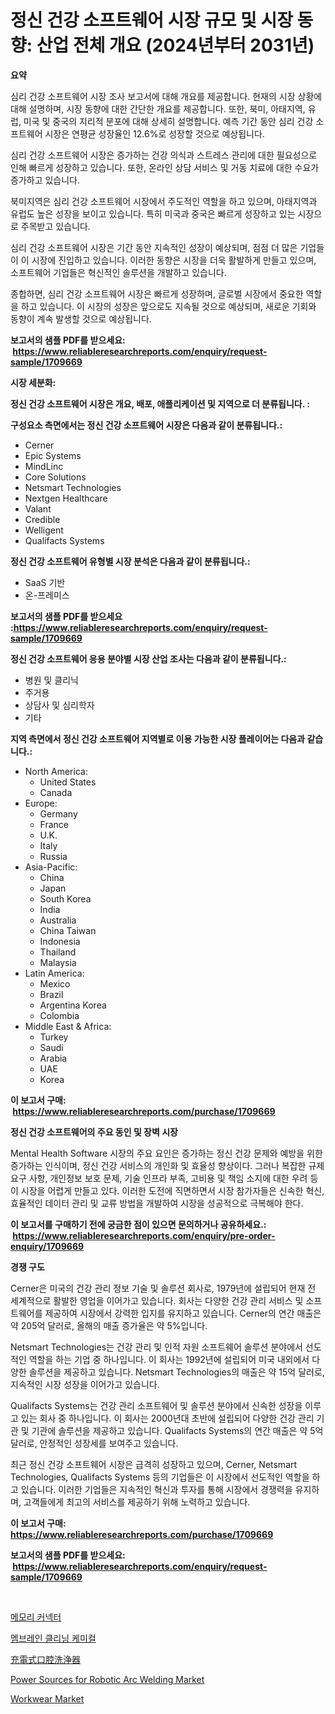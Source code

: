 <p><h1>정신 건강 소프트웨어 시장 규모 및 시장 동향: 산업 전체 개요 (2024년부터 2031년)</h1></p><p><strong>요약</strong></p>
<p><p>심리 건강 소프트웨어 시장 조사 보고서에 대해 개요를 제공합니다. 현재의 시장 상황에 대해 설명하며, 시장 동향에 대한 간단한 개요를 제공합니다. 또한, 북미, 아태지역, 유럽, 미국 및 중국의 지리적 분포에 대해 상세히 설명합니다. 예측 기간 동안 심리 건강 소프트웨어 시장은 연평균 성장율인 12.6%로 성장할 것으로 예상됩니다.</p><p>심리 건강 소프트웨어 시장은 증가하는 건강 의식과 스트레스 관리에 대한 필요성으로 인해 빠르게 성장하고 있습니다. 또한, 온라인 상담 서비스 및 거동 치료에 대한 수요가 증가하고 있습니다.</p><p>북미지역은 심리 건강 소프트웨어 시장에서 주도적인 역할을 하고 있으며, 아태지역과 유럽도 높은 성장을 보이고 있습니다. 특히 미국과 중국은 빠르게 성장하고 있는 시장으로 주목받고 있습니다.</p><p>심리 건강 소프트웨어 시장은 기간 동안 지속적인 성장이 예상되며, 점점 더 많은 기업들이 이 시장에 진입하고 있습니다. 이러한 동향은 시장을 더욱 활발하게 만들고 있으며, 소프트웨어 기업들은 혁신적인 솔루션을 개발하고 있습니다.</p><p>종합하면, 심리 건강 소프트웨어 시장은 빠르게 성장하며, 글로벌 시장에서 중요한 역할을 하고 있습니다. 이 시장의 성장은 앞으로도 지속될 것으로 예상되며, 새로운 기회와 동향이 계속 발생할 것으로 예상됩니다.</p></p>
<p><strong>보고서의 샘플 PDF를 받으세요: &nbsp;<a href="https://www.reliableresearchreports.com/enquiry/request-sample/1709669">https://www.reliableresearchreports.com/enquiry/request-sample/1709669</a></strong></p>
<p><strong>시장 세분화:</strong></p>
<p><strong> 정신 건강 소프트웨어 시장은 개요, 배포, 애플리케이션 및 지역으로 더 분류됩니다. :</strong></p>
<p><strong>구성요소 측면에서는 정신 건강 소프트웨어 시장은 다음과 같이 분류됩니다.:</strong></p>
<p><ul><li>Cerner</li><li>Epic Systems</li><li>MindLinc</li><li>Core Solutions</li><li>Netsmart Technologies</li><li>Nextgen Healthcare</li><li>Valant</li><li>Credible</li><li>Welligent</li><li>Qualifacts Systems</li></ul></p>
<p><strong> 정신 건강 소프트웨어 유형별 시장 분석은 다음과 같이 분류됩니다.:</strong></p>
<p><ul><li>SaaS 기반</li><li>온-프레미스</li></ul></p>
<p><strong>보고서의 샘플 PDF를 받으세요 :<a href="https://www.reliableresearchreports.com/enquiry/request-sample/1709669">https://www.reliableresearchreports.com/enquiry/request-sample/1709669</a></strong></p>
<p><strong> 정신 건강 소프트웨어 응용 분야별 시장 산업 조사는 다음과 같이 분류됩니다.:</strong></p>
<p><ul><li>병원 및 클리닉</li><li>주거용</li><li>상담사 및 심리학자</li><li>기타</li></ul></p>
<p><strong>지역 측면에서 정신 건강 소프트웨어 지역별로 이용 가능한 시장 플레이어는 다음과 같습니다.:</strong></p>
<p><ul>
    <li>
        North America:
        <ul>
            <li>United States</li>
            <li>Canada</li>
        </ul>
    </li>
    <li>
        Europe:
        <ul>
            <li>Germany</li>
            <li>France</li>
            <li>U.K.</li>
            <li>Italy</li>
            <li>Russia</li>
        </ul>
    </li>
    <li>
        Asia-Pacific:
        <ul>
            <li>China</li>
            <li>Japan</li>
            <li>South Korea</li>
            <li>India</li>
            <li>Australia</li>
            <li>China Taiwan</li>
            <li>Indonesia</li>
            <li>Thailand</li>
            <li>Malaysia</li>
        </ul>
    </li>
    <li>
        Latin America:
        <ul>
            <li>Mexico</li>
            <li>Brazil</li>
            <li>Argentina Korea</li>
            <li>Colombia</li>
        </ul>
    </li>
    <li>
        Middle East & Africa:
        <ul>
            <li>Turkey</li>
            <li>Saudi</li>
            <li>Arabia</li>
            <li>UAE</li>
            <li>Korea</li>
        </ul>
    </li>
    </ul></p>
<p><strong>이 보고서 구매: &nbsp;<a href="https://www.reliableresearchreports.com/purchase/1709669">https://www.reliableresearchreports.com/purchase/1709669</a></strong></p>
<p><strong>정신 건강 소프트웨어의 주요 동인 및 장벽 시장</strong></p>
<p><p>Mental Health Software 시장의 주요 요인은 증가하는 정신 건강 문제와 예방을 위한 증가하는 인식이며, 정신 건강 서비스의 개인화 및 효율성 향상이다. 그러나 복잡한 규제 요구 사항, 개인정보 보호 문제, 기술 인프라 부족, 고비용 및 책임 소지에 대한 우려 등이 시장을 어렵게 만들고 있다. 이러한 도전에 직면하면서 시장 참가자들은 신속한 혁신, 효율적인 데이터 관리 및 교류 방법을 개발하여 시장을 성공적으로 극복해야 한다.</p></p>
<p><strong>이 보고서를 구매하기 전에 궁금한 점이 있으면 문의하거나 공유하세요.: &nbsp;<a href="https://www.reliableresearchreports.com/enquiry/pre-order-enquiry/1709669">https://www.reliableresearchreports.com/enquiry/pre-order-enquiry/1709669</a></strong></p>
<p><strong>경쟁 구도</strong></p>
<p><p>Cerner은 미국의 건강 관리 정보 기술 및 솔루션 회사로, 1979년에 설립되어 현재 전 세계적으로 활발한 영업을 이어가고 있습니다. 회사는 다양한 건강 관리 서비스 및 소프트웨어를 제공하여 시장에서 강력한 입지를 유지하고 있습니다. Cerner의 연간 매출은 약 205억 달러로, 올해의 매출 증가율은 약 5%입니다.</p><p>Netsmart Technologies는 건강 관리 및 인적 자원 소프트웨어 솔루션 분야에서 선도적인 역할을 하는 기업 중 하나입니다. 이 회사는 1992년에 설립되어 미국 내외에서 다양한 솔루션을 제공하고 있습니다. Netsmart Technologies의 매출은 약 15억 달러로, 지속적인 시장 성장을 이어가고 있습니다.</p><p>Qualifacts Systems는 건강 관리 소프트웨어 및 솔루션 분야에서 신속한 성장을 이루고 있는 회사 중 하나입니다. 이 회사는 2000년대 초반에 설립되어 다양한 건강 관리 기관 및 기관에 솔루션을 제공하고 있습니다. Qualifacts Systems의 연간 매출은 약 5억 달러로, 안정적인 성장세를 보여주고 있습니다.</p><p>최근 정신 건강 소프트웨어 시장은 급격히 성장하고 있으며, Cerner, Netsmart Technologies, Qualifacts Systems 등의 기업들은 이 시장에서 선도적인 역할을 하고 있습니다. 이러한 기업들은 지속적인 혁신과 투자를 통해 시장에서 경쟁력을 유지하며, 고객들에게 최고의 서비스를 제공하기 위해 노력하고 있습니다.</p></p>
<p><strong>이 보고서 구매: &nbsp; <a href="https://www.reliableresearchreports.com/purchase/1709669">https://www.reliableresearchreports.com/purchase/1709669</a></strong></p>
<p><strong>보고서의 샘플 PDF를 받으세요: &nbsp;<a href="https://www.reliableresearchreports.com/enquiry/request-sample/1709669">https://www.reliableresearchreports.com/enquiry/request-sample/1709669</a></strong><strong></strong></p>
<p>&nbsp;</p>
<p><p><a href="https://github.com/vskv4779xr1/Market-Research-Report-List-1/blob/main/4720582185709.md">메모리 커넥터</a></p><p><a href="https://github.com/xvz497517413/Market-Research-Report-List-1/blob/main/4178336185708.md">멤브레인 클리닝 케미컬</a></p><p><a href="https://medium.com/@kaywitting1/%E5%85%85%E9%9B%BB%E5%BC%8F%E5%8F%A3%E8%85%94%E7%81%8C%E6%B4%97%E5%99%A8%E3%81%AE%E5%B8%82%E5%A0%B4%E8%A6%8F%E6%A8%A1-cagr-%E3%83%88%E3%83%AC%E3%83%B3%E3%83%89-2024-2030-ea833d2e9c48">充電式口腔洗浄器</a></p><p><a href="https://pretty-mail-caf.notion.site/Power-Sources-for-Robotic-Arc-Welding-Market-Size-Share-Trends-Analysis-Report-By-Material-By-Ty-9dd67d543d21426f9133c5a93b23cade">Power Sources for Robotic Arc Welding Market</a></p><p><a href="https://view.publitas.com/reportprime-1/workwear-market-size-global-industry-overview-market-segmentation-and-forecast-2024-to-2031/">Workwear Market</a></p></p>